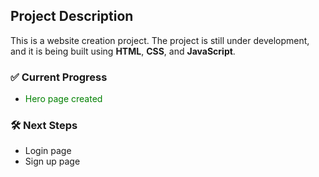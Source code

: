 <h2>Project Description</h2>
<p>
  This is a website creation project. The project is still under development, 
  and it is being built using <b>HTML</b>, <b>CSS</b>, and <b>JavaScript</b>.
</p>

<h3>✅ Current Progress</h3>
<ul>
  <li><span style="color:green;">Hero page created</span></li>
</ul>

<h3>🛠️ Next Steps</h3>
<ul>
  <li>Login page</li>
  <li>Sign up page</li>
</ul>

